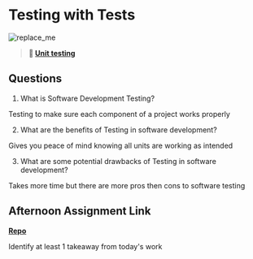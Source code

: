 # Testing with Tests

![replace_me](https://codeworks.blob.core.windows.net/public/assets/img/illustrations/placeholder.svg)

> **📖 [Unit testing](https://codeworksacademy.com/fs-student-guide/resources/wk8-9/03-Unit-Testing)**

## Questions

1. What is Software Development Testing?

Testing to make sure each component of a project works properly

2. What are the benefits of Testing in software development?

Gives you peace of mind knowing all units are working as intended

3. What are some potential drawbacks of Testing in software development?

Takes more time but there are more pros then cons to software testing

## Afternoon Assignment Link

**[Repo](https://github.com/zaneljensen/<ASSIGNMENT_REPO>)**

Identify at least 1 takeaway from today's work
